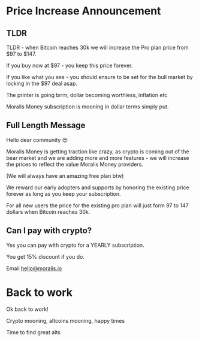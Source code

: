 # Price Increase Announcement

## TLDR

TLDR - when Bitcoin reaches 30k we will increase the Pro plan price from $97 to $147.

If you buy now at $97 - you keep this price forever.

If you like what you see - you should ensure to be set for the bull market by locking in the $97 deal asap.

The printer is going brrrr, dollar becoming worthless, inflation etc

Moralis Money subscription is mooning in dollar terms simply put.

## Full Length Message
Hello dear community 😍 

Moralis Money is getting traction like crazy, as crypto is coming out of the bear market and we are adding more and more features - we will increase the prices to reflect the value Moralis Money providers.

(We will always have an amazing free plan btw)

We reward our early adopters and supports by honoring the existing price forever as long as you keep your subscription.

For all new users the price for the existing pro plan will just form 97 to 147 dollars when Bitcoin reaches 30k.


## Can I pay with crypto?

Yes you can pay with crypto for a YEARLY subscription.

You get 15% discount if you do.

Email hello@moralis.io

# Back to work

Ok back to work!

Crypto mooning, altcoins mooning, happy times

Time to find great alts
